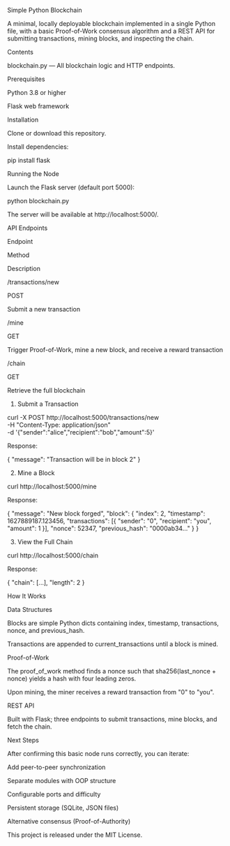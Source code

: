 Simple Python Blockchain

A minimal, locally deployable blockchain implemented in a single Python file, with a basic Proof-of-Work consensus algorithm and a REST API for submitting transactions, mining blocks, and inspecting the chain.

Contents

blockchain.py — All blockchain logic and HTTP endpoints.

Prerequisites

Python 3.8 or higher

Flask web framework

Installation

Clone or download this repository.

Install dependencies:

pip install flask

Running the Node

Launch the Flask server (default port 5000):

python blockchain.py

The server will be available at http://localhost:5000/.

API Endpoints

Endpoint

Method

Description

/transactions/new

POST

Submit a new transaction

/mine

GET

Trigger Proof-of-Work, mine a new block, and receive a reward transaction

/chain

GET

Retrieve the full blockchain

1. Submit a Transaction

curl -X POST http://localhost:5000/transactions/new \
     -H "Content-Type: application/json" \
     -d '{"sender":"alice","recipient":"bob","amount":5}'

Response:

{ "message": "Transaction will be in block 2" }

2. Mine a Block

curl http://localhost:5000/mine

Response:

{
  "message": "New block forged",
  "block": {
     "index": 2,
     "timestamp": 1627889187.123456,
     "transactions": [{ "sender": "0", "recipient": "you", "amount": 1 }],
     "nonce": 52347,
     "previous_hash": "0000ab34..."
  }
}

3. View the Full Chain

curl http://localhost:5000/chain

Response:

{
  "chain": [...],
  "length": 2
}

How It Works

Data Structures

Blocks are simple Python dicts containing index, timestamp, transactions, nonce, and previous_hash.

Transactions are appended to current_transactions until a block is mined.

Proof-of-Work

The proof_of_work method finds a nonce such that sha256(last_nonce + nonce) yields a hash with four leading zeros.

Upon mining, the miner receives a reward transaction from "0" to "you".

REST API

Built with Flask; three endpoints to submit transactions, mine blocks, and fetch the chain.

Next Steps

After confirming this basic node runs correctly, you can iterate:

Add peer-to-peer synchronization

Separate modules with OOP structure

Configurable ports and difficulty

Persistent storage (SQLite, JSON files)

Alternative consensus (Proof-of-Authority)

This project is released under the MIT License.

